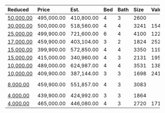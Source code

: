 | Reduced                                                                                           | Price      | Est.       | Bed | Bath | Size | Value | Days | Lot  | Year | HOA | Open      |
| :------------------------------------------------------------------------------------------------ | :--------- | :--------- | :-- | :--- | :--- | :---- | :--- | :--- | :--- | :-- | :-------- |
| [50,000.00](https://www.movoto.com/home/109-putney-dr-cary-nc-27518-413_2296285)                  | 495,000.00 | 410,800.00 | 4   | 3    | 2600 |       |      |      |      |     |           |
| [30,000.00](https://www.movoto.com/home/926-regency-cottage-pl-lot-117-cary-nc-27518-413_2292478) | 500,000.00 | 518,560.00 | 4   | 4    | 3241 | 154   | 247  | 4356 | 2020 | 265 |           |
| [25,000.00](https://www.movoto.com/home/932-bentbury-way-cary-nc-27518-413_2323897)               | 499,900.00 | 721,600.00 | 6   | 4    | 4100 | 122   | 67   | 6098 | 2011 | 65  |           |
| [17,000.00](https://www.movoto.com/home/813-churton-pl-cary-nc-27518-413_2331958)                 | 459,900.00 | 403,104.00 | 3   | 2    | 1824 | 252   | 27   | 5009 | 2020 | 180 |           |
| [15,000.00](https://www.movoto.com/home/102-dewberry-ct-cary-nc-27518-413_2323687)                | 399,900.00 | 572,850.00 | 4   | 4    | 3350 | 119   | 68   | 0.94 | 1983 | 0   |           |
| [15,000.00](https://www.movoto.com/home/310-canon-gate-dr-cary-nc-27518-413_2295981)              | 415,000.00 | 340,960.00 | 4   | 3    | 2131 | 195   | 72   | 0.34 | 2000 | 48  |           |
| [10,000.00](https://www.movoto.com/home/1018-regency-cottage-pl-cary-nc-27518-413_2327142)        | 489,000.00 | 624,987.00 | 4   | 4    | 3531 | 138   | 51   | 6229 | 2016 | 260 |           |
| [10,000.00](https://www.movoto.com/home/805-churton-pl-cary-nc-27539-413_2318575)                 | 409,900.00 | 387,144.00 | 3   | 3    | 1698 | 241   | 95   | 3049 | 2020 | 180 |           |
| [8,000.00](https://www.movoto.com/home/106-scots-fir-ln-cary-nc-27518-pid_ceqy43b5jh)             | 459,900.00 | 551,857.00 | 4   | 3    | 3083 |       |      |      |      |     | Open 8/16 |
| [4,000.00](https://www.movoto.com/home/801-churton-pl-cary-nc-27539-413_2318560)                  | 439,900.00 | 424,992.00 | 3   | 3    | 1864 |       |      |      |      |     |           |
| [4,000.00](https://www.movoto.com/home/1016-regency-cottage-pl-cary-nc-27518-413_2198538)         | 465,000.00 | 446,080.00 | 4   | 3    | 2720 | 171   | 158  | 5663 | 2018 | 265 |           |